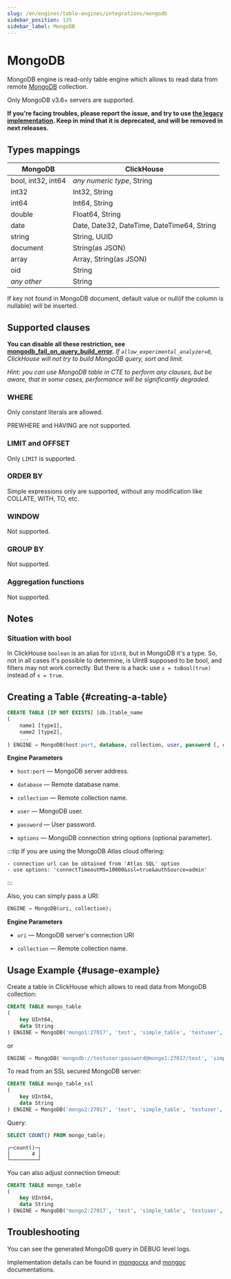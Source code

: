 ```yaml
---
slug: /en/engines/table-engines/integrations/mongodb
sidebar_position: 135
sidebar_label: MongoDB
---
```


# MongoDB

MongoDB engine is read-only table engine which allows to read data from remote [MongoDB](https://www.mongodb.com/) collection.

Only MongoDB v3.6+ servers are supported.

**If you're facing troubles, please report the issue, and try to use [the legacy implementation](../../../operations/server-configuration-parameters/settings.md#use_legacy_mongodb_integration).
Keep in mind that it is deprecated, and will be removed in next releases.**

## Types mappings

| MongoDB            | ClickHouse                                 |
|--------------------|--------------------------------------------|
| bool, int32, int64 | *any numeric type*, String                 |
| int32              | Int32, String                              |
| int64              | Int64, String                              |
| double             | Float64, String                            |
| date               | Date, Date32, DateTime, DateTime64, String |
| string             | String, UUID                               |
| document           | String(as JSON)                            |
| array              | Array, String(as JSON)                     |
| oid                | String                                     |
| *any other*        | String                                     |

If key not found in MongoDB document, default value or null(if the column is nullable) will be inserted.

## Supported clauses
**You can disable all these restriction, see [mongodb_fail_on_query_build_error](../../../operations/settings/settings.md#mongodb_fail_on_query_build_error).**
*If `allow_experimental_analyzer=0`, ClickHouse will not try to build MongoDB query, sort and limit.*

*Hint: you can use MongoDB table in CTE to perform any clauses, but be aware, that in some cases, performance will be significantly degraded.*

### WHERE
Only constant literals are allowed.

PREWHERE and HAVING are not supported.

### LIMIT and OFFSET
Only `LIMIT` is supported.

### ORDER BY
Simple expressions only are supported, without any modification like COLLATE, WITH, TO, etc.

### WINDOW
Not supported.

### GROUP BY
Not supported.

### Aggregation functions
Not supported.

## Notes
### Situation with bool
In ClickHouse `boolean` is an alias for `UInt8`, but in MongoDB it's a type.
So, not in all cases it's possible to determine, is UInt8 supposed to be bool, and filters may not work correctly.
But there is a hack: use `x = toBool(true)` instead of `x = true`.

## Creating a Table {#creating-a-table}

``` sql
CREATE TABLE [IF NOT EXISTS] [db.]table_name
(
    name1 [type1],
    name2 [type2],
    ...
) ENGINE = MongoDB(host:port, database, collection, user, password [, options]);
```

**Engine Parameters**

- `host:port` — MongoDB server address.

- `database` — Remote database name.

- `collection` — Remote collection name.

- `user` — MongoDB user.

- `password` — User password.

- `options` — MongoDB connection string options (optional parameter).

:::tip
If you are using the MongoDB Atlas cloud offering:

```
- connection url can be obtained from 'Atlas SQL' option
- use options: 'connectTimeoutMS=10000&ssl=true&authSource=admin'
```

:::

Also, you can simply pass a URI:
``` sql
ENGINE = MongoDB(uri, collection);
```

**Engine Parameters**

- `uri` — MongoDB server's connection URI

- `collection` — Remote collection name.

## Usage Example {#usage-example}

Create a table in ClickHouse which allows to read data from MongoDB collection:

``` sql
CREATE TABLE mongo_table
(
    key UInt64,
    data String
) ENGINE = MongoDB('mongo1:27017', 'test', 'simple_table', 'testuser', 'password');
```
or
``` sql
ENGINE = MongoDB('mongodb://testuser:password@mongo1:27017/test', 'simple_table');
```

To read from an SSL secured MongoDB server:

``` sql
CREATE TABLE mongo_table_ssl
(
    key UInt64,
    data String
) ENGINE = MongoDB('mongo2:27017', 'test', 'simple_table', 'testuser', 'password', 'ssl=true');
```

Query:

``` sql
SELECT COUNT() FROM mongo_table;
```

``` text
┌─count()─┐
│       4 │
└─────────┘
```

You can also adjust connection timeout:

``` sql
CREATE TABLE mongo_table
(
    key UInt64,
    data String
) ENGINE = MongoDB('mongo2:27017', 'test', 'simple_table', 'testuser', 'password', 'connectTimeoutMS=100000');
```

## Troubleshooting
You can see the generated MongoDB query in DEBUG level logs.

Implementation details can be found in [mongocxx](https://github.com/mongodb/mongo-cxx-driver) and [mongoc](https://github.com/mongodb/mongo-c-driver) documentations.
